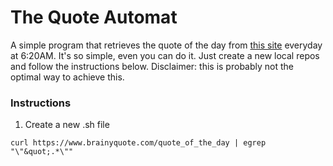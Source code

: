 # The Quote Automat

A simple program that retrieves the quote of the day from [this site](https://www.brainyquote.com/quote_of_the_day) everyday at 6:20AM.
It's so simple, even you can do it. Just create a new local repos and follow the instructions below. Disclaimer: this is probably not
the optimal way to achieve this.

### Instructions

1. Create a new .sh file
```
curl https://www.brainyquote.com/quote_of_the_day | egrep "\"&quot;.*\""
